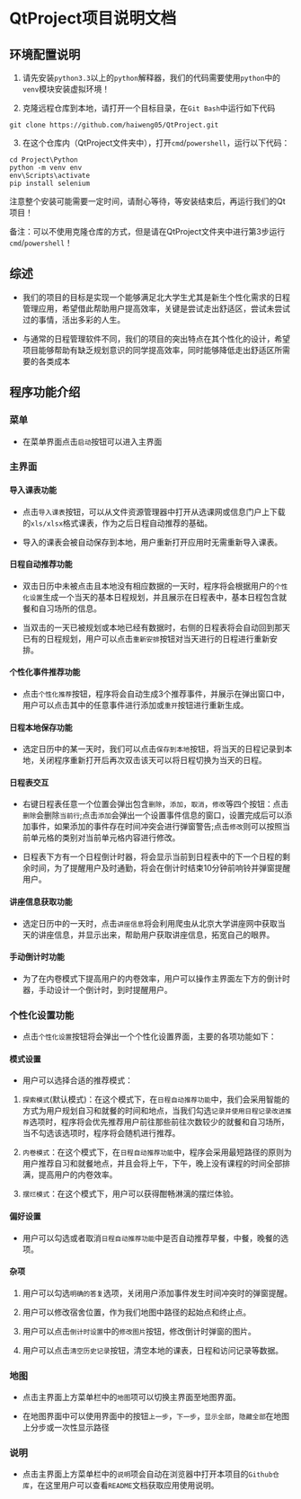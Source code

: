# QtProject项目说明文档

## 环境配置说明

1. 请先安装`python3.3`以上的`python`解释器，我们的代码需要使用`python`中的`venv`模块安装虚拟环境！

2. 克隆远程仓库到本地，请打开一个目标目录，在`Git Bash`中运行如下代码
```
git clone https://github.com/haiweng05/QtProject.git
```

3. 在这个仓库内（QtProject文件夹中），打开`cmd`/`powershell`，运行以下代码：
```
cd Project\Python
python -m venv env
env\Scripts\activate
pip install selenium
```
注意整个安装可能需要一定时间，请耐心等待，等安装结束后，再运行我们的Qt项目！

备注：可以不使用克隆仓库的方式，但是请在QtProject文件夹中进行第3步运行`cmd`/`powershell`！

## 综述
* 我们的项目的目标是实现一个能够满足北大学生尤其是新生个性化需求的日程管理应用，希望借此帮助用户提高效率，关键是尝试走出舒适区，尝试未尝试过的事情，活出多彩的人生。

* 与通常的日程管理软件不同，我们的项目的突出特点在其个性化的设计，希望项目能够帮助有缺乏规划意识的同学提高效率，同时能够降低走出舒适区所需要的各类成本

## 程序功能介绍

### 菜单
* 在菜单界面点击`启动`按钮可以进入主界面

### 主界面

#### 导入课表功能
* 点击`导入课表`按钮，可以从文件资源管理器中打开从选课网或信息门户上下载的`xls/xlsx`格式课表，作为之后日程自动推荐的基础。

* 导入的课表会被自动保存到本地，用户重新打开应用时无需重新导入课表。

#### 日程自动推荐功能
* 双击日历中未被点击且本地没有相应数据的一天时，程序将会根据用户的`个性化设置`生成一个当天的基本日程规划，并且展示在日程表中，基本日程包含就餐和自习场所的信息。

* 当双击的一天已被规划或本地已经有数据时，右侧的日程表将会自动回到那天已有的日程规划，用户可以点击`重新安排`按钮对当天进行的日程进行重新安排。

#### 个性化事件推荐功能
* 点击`个性化推荐`按钮，程序将会自动生成$3$个推荐事件，并展示在弹出窗口中，用户可以点击其中的任意事件进行添加或`重开`按钮进行重新生成。

#### 日程本地保存功能
* 选定日历中的某一天时，我们可以点击`保存到本地`按钮，将当天的日程记录到本地，关闭程序重新打开后再次双击该天可以将日程切换为当天的日程。

#### 日程表交互
* 右键日程表任意一个位置会弹出包含`删除`，`添加`，`取消`，`修改`等四个按钮：点击`删除`会删除`当前行`;点击`添加`会弹出一个设置事件信息的窗口，设置完成后可以添加事件，如果添加的事件存在时间冲突会进行弹窗警告;点击`修改`则可以按照当前单元格的类别对当前单元格内容进行修改。

* 日程表下方有一个日程倒计时器，将会显示当前到日程表中的下一个日程的剩余时间，为了提醒用户及时通勤，将会在倒计时结束$10$分钟前响铃并弹窗提醒用户。

#### 讲座信息获取功能
* 选定日历中的一天时，点击`讲座信息`将会利用爬虫从北京大学讲座网中获取当天的讲座信息，并显示出来，帮助用户获取讲座信息，拓宽自己的眼界。

#### 手动倒计时功能

* 为了在内卷模式下提高用户的内卷效率，用户可以操作主界面左下方的倒计时器，手动设计一个倒计时，到时提醒用户。

### 个性化设置功能
* 点击`个性化设置`按钮将会弹出一个个性化设置界面，主要的各项功能如下：

#### 模式设置
* 用户可以选择合适的推荐模式：
1. `探索模式`(默认模式)：在这个模式下，在`日程自动推荐功能`中，我们会采用智能的方式为用户规划自习和就餐的时间和地点，当我们勾选`记录并使用日程记录改进推荐`选项时，程序将会优先推荐用户前往那些前往次数较少的就餐和自习场所，当不勾选该选项时，程序将会随机进行推荐。

2. `内卷模式`：在这个模式下，在`日程自动推荐功能`中，程序会采用最短路径的原则为用户推荐自习和就餐地点，并且会将上午，下午，晚上没有课程的时间全部排满，提高用户的内卷效率。

3. `摆烂模式`：在这个模式下，用户可以获得酣畅淋漓的摆烂体验。

#### 偏好设置
* 用户可以勾选或者取消`日程自动推荐功能`中是否自动推荐早餐，中餐，晚餐的选项。

#### 杂项

1. 用户可以勾选`明确的答复`选项，关闭用户添加事件发生时间冲突时的弹窗提醒。

2. 用户可以修改宿舍位置，作为我们地图中路径的起始点和终止点。

3. 用户可以点击`倒计时设置`中的`修改图片`按钮，修改倒计时弹窗的图片。

4. 用户可以点击`清空历史记录`按钮，清空本地的课表，日程和访问记录等数据。

### 地图
* 点击主界面上方菜单栏中的`地图`项可以切换主界面至地图界面。

* 在地图界面中可以使用界面中的按钮``上一步``，``下一步``，``显示全部``，``隐藏全部``在地图上分步或一次性显示路径
### 说明
* 点击主界面上方菜单栏中的`说明`项会自动在浏览器中打开本项目的`Github仓库`，在这里用户可以查看`README`文档获取应用使用说明。